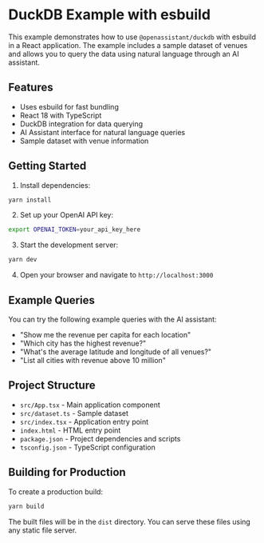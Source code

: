 # DuckDB Example with esbuild

This example demonstrates how to use `@openassistant/duckdb` with esbuild in a React application. The example includes a sample dataset of venues and allows you to query the data using natural language through an AI assistant.

## Features

- Uses esbuild for fast bundling
- React 18 with TypeScript
- DuckDB integration for data querying
- AI Assistant interface for natural language queries
- Sample dataset with venue information

## Getting Started

1. Install dependencies:
```bash
yarn install
```

2. Set up your OpenAI API key:
```bash
export OPENAI_TOKEN=your_api_key_here
```

3. Start the development server:
```bash
yarn dev
```

4. Open your browser and navigate to `http://localhost:3000`

## Example Queries

You can try the following example queries with the AI assistant:

- "Show me the revenue per capita for each location"
- "Which city has the highest revenue?"
- "What's the average latitude and longitude of all venues?"
- "List all cities with revenue above 10 million"

## Project Structure

- `src/App.tsx` - Main application component
- `src/dataset.ts` - Sample dataset
- `src/index.tsx` - Application entry point
- `index.html` - HTML entry point
- `package.json` - Project dependencies and scripts
- `tsconfig.json` - TypeScript configuration

## Building for Production

To create a production build:

```bash
yarn build
```

The built files will be in the `dist` directory. You can serve these files using any static file server.